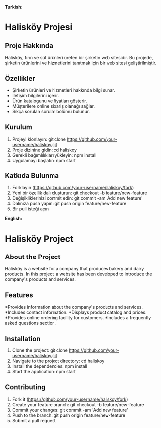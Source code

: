 **Turkish:**

# Halisköy Projesi

## Proje Hakkında

Halisköy, fırın ve süt ürünleri üreten bir şirketin web sitesidir. Bu projede, şirketin ürünlerini ve hizmetlerini tanıtmak için bir web sitesi geliştirilmiştir.

## Özellikler

* Şirketin ürünleri ve hizmetleri hakkında bilgi sunar.
* İletişim bilgilerini içerir.
* Ürün katalogunu ve fiyatları gösterir.
* Müşterilere online sipariş olanağı sağlar.
* Sıkça sorulan sorular bölümü bulunur.

## Kurulum

1. Projeyi klonlayın: git clone https://github.com/your-username/haliskoy.git
2. Proje dizinine gidin: cd haliskoy
3. Gerekli bağımlılıkları yükleyin: npm install
4. Uygulamayı başlatın: npm start

## Katkıda Bulunma

1. Forklayın (https://github.com/your-username/haliskoy/fork)
2. Yeni bir özellik dalı oluşturun: git checkout -b feature/new-feature
3. Değişikliklerinizi commit edin: git commit -am 'Add new feature'
4. Dalınıza push yapın: git push origin feature/new-feature
5. Bir pull isteği açın

**English:**

# Halisköy Project

## About the Project

Halisköy is a website for a company that produces bakery and dairy products. In this project, a website has been developed to introduce the company's products and services.

## Features

*Provides information about the company's products and services.
*Includes contact information.
*Displays product catalog and prices.
*Provides online ordering facility for customers.
*Includes a frequently asked questions section.

## Installation

1. Clone the project: git clone https://github.com/your-username/haliskoy.git
2. Navigate to the project directory: cd haliskoy
3. Install the dependencies: npm install
4. Start the application: npm start

## Contributing

1. Fork it (https://github.com/your-username/haliskoy/fork)
2. Create your feature branch: git checkout -b feature/new-feature
3. Commit your changes: git commit -am 'Add new feature'
4. Push to the branch: git push origin feature/new-feature
5. Submit a pull request
